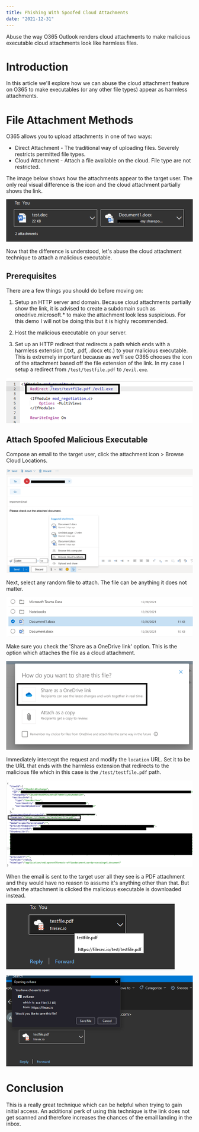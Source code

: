 ```yaml
---
title: Phishing With Spoofed Cloud Attachments
date: "2021-12-31"
---
```


Abuse the way O365 Outlook renders cloud attachments to make malicious executable cloud attachments look like harmless files<!-- end -->.

# Introduction

In this article we'll explore how we can abuse the cloud attachment feature on O365 to make executables (or any other file types) appear as harmless attachments.

# File Attachment Methods

O365 allows you to upload attachments in one of two ways:

* Direct Attachment - The traditional way of uploading files. Severely restricts permitted file types.
* Cloud Attachment - Attach a file available on the cloud. File type are not restricted.

The image below shows how the attachments appear to the target user. The only real visual difference is the icon and the cloud attachment partially shows the link.

![O365-Legitimate](./original-o365.png)

Now that the difference is understood, let's abuse the cloud attachment technique to attach a malicious executable. 

## Prerequisites

There are a few things you should do before moving on:

1. Setup an HTTP server and domain. Because cloud attachments partially show the link, it is advised to create a subdomain such as onedrive.microsoft.* to make the attachment look less suspicious. For this demo I will not be doing this but it is highly recommended.

2. Host the malicious executable on your server.

3. Set up an HTTP redirect that redirects a path which ends with a harmless extension (.txt, .pdf, .docx etc.) to your malicious executable. This is extremely important because as we'll see O365 chooses the icon of the attachment based off the file extension of the link. In my case I setup a redirect from `/test/testfile.pdf` to `/evil.exe`.

![Redirect](./redirect.png)

## Attach Spoofed Malicious Executable 
 
Compose an email to the target user, click the attachment icon > Browse Cloud Locations.

![Compose](./compose.png)

Next, select any random file to attach. The file can be anything it does not matter.

![Select](./select-file.png)

Make sure you check the 'Share as a OneDrive link' option. This is the option which attaches the file as a cloud attachment.

![Share-Options](./attach-options.png)

Immediately intercept the request and modify the `location` URL. Set it to be the URL that ends with the harmless extension that redirects to the malicious file which in this case is the `/test/testfile.pdf` path.

![Intercept](./intercept.png)

When the email is sent to the target user all they see is a PDF attachment and they would have no reason to assume it's anything other than that. But when the attachment is clicked the malicious executable is downloaded instead.

![Spoofed-PDF](./spoofed-pdf.png)

![301](./301.png)

# Conclusion

This is a really great technique which can be helpful when trying to gain initial access. An additional perk of using this technique is the link does not get scanned and therefore increases the chances of the email landing in the inbox.